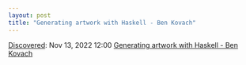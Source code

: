 ```yaml
---
layout: post
title: "Generating artwork with Haskell - Ben Kovach"
---
```

[Discovered](http://rolandtanglao.com/2020/07/29/p1-blogthis-checkvist-list-links-to-blog/): Nov 13, 2022 12:00 [Generating artwork with Haskell - Ben Kovach](https://www.kovach.me/Generating_artwork_with_Haskell.html)
